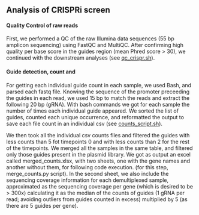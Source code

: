 # 

## Analysis of CRISPRi screen

#### Quality Control of raw reads

First, we performed a QC of the raw Illumina data sequences (55 bp amplicon sequencing) using FastQC and MultiQC. After confirming high quality per base score in the guides region (mean Phred score > 30), we continued with the downstream analyses (see [qc_crispr.sh](https://github.com/jorgEVOplasmids/CRISPRi_pOXA48/blob/main/scripts/qc_crispr.sh)).

#### Guide detection, count and 

For getting each individual guide count in each sample, we used Bash, and parsed each fastq file. Knowing the sequence of the promoter preceeding the guides in each read, we used 15 bp to match the reads and extract the following 20 bp (gRNA). With bash commands we got for each sample the number of times each individual guide appeared. We sorted the list of guides, counted each unique occurrence, and reformatted the output to save each file count in an individual csv (see [counts_script.sh](https://github.com/jorgEVOplasmids/CRISPRi_pOXA48/blob/main/scripts/counts_script.sh)).

We then took all the individual csv counts files and filtered the guides with less counts than 5 fot timepoints 0 and with less counts than 2 for the rest of the timepoints. We merged all the samples in the same table, and filtered only those guides present in the plasmid library. We got as output an excel called merged_counts.xlsx, with two sheets, one with the gene names and another without them, for following code execution. (for this step, merge_counts.py script). In the second sheet, we also include the sequencing coverage information for each demultiplexed sample, approximated as the sequencing coverage per gene (which is desired to be > 300x) calculating it as the median of the counts of guides (1 gRNA per read; avoiding outliers from guides counted in excess) multiplied by 5 (as there are 5 guides per gene).
